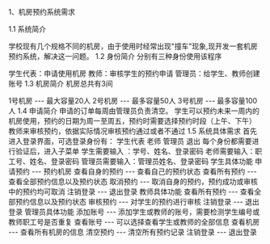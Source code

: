 1、机房预约系统需求

1.1 系统简介

学校现有几个规格不同的机房，由于使用时经常出现"撞车"现象,现开发一套机房预约系统，解决这一问题。
1.2 身份简介
分别有三种身份使用该程序

学生代表：申请使用机房
教师：审核学生的预约申请
管理员：给学生、教师创建账号
1.3 机房简介
机房总共有3间

1号机房 --- 最大容量20人
2号机房 --- 最多容量50人
3号机房 --- 最多容量100人
1.4 申请简介
申请的订单每周由管理员负责清空。
学生可以预约未来一周内的机房使用，预约的日期为周一至周五，预约时需要选择预约时段（上午、下午）
教师来审核预约，依据实际情况审核预约通过或者不通过
1.5 系统具体需求
首先进入登录界面，可选登录身份有：
学生代表
老师
管理员
退出
每个身份都需要进行验证后，进入子菜单
学生需要输入 ：学号、姓名、登录密码
老师需要输入：职工号、姓名、登录密码
管理员需要输入：管理员姓名、登录密码
学生具体功能
申请预约 --- 预约机房
查看自身的预约 --- 查看自己的预约状态
查看所有预约 --- 查看全部预约信息以及预约状态
取消预约 --- 取消自身的预约，预约成功或审核中的预约均可取消
注销登录 --- 退出登录
教师具体功能
查看所有预约 --- 查看全部预约信息以及预约状态
审核预约 --- 对学生的预约进行审核
注销登录 --- 退出登录
管理员具体功能
添加账号 --- 添加学生或教师的账号，需要检测学生编号或教师职工号是否重复
查看账号 --- 可以选择查看学生或教师的全部信息
查看机房 --- 查看所有机房的信息
清空预约 --- 清空所有预约记录
注销登录 --- 退出登录
